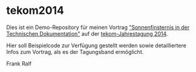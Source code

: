 # tekom2014

Dies ist ein Demo-Repository für meinen Vortrag ["Sonnenfinsternis in der Technischen Dokumentation"](http://tagungen.tekom.de/h14/tagungsprogramm/programm/program/sv_714_OTS7/) auf der [tekom-Jahrestagung 2014](http://tagungen.tekom.de/h14/tekom-jahrestagung-2014/).   

Hier soll Beispielcode zur Verfügung gestellt werden sowie detailliertere Infos zum Vortrag, als es der Tagungsband ermöglicht.

Frank Ralf

